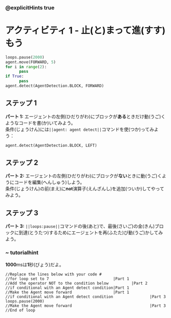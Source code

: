 ### @explicitHints true

# アクティビティ 1 - 止(と)まって進(すす)もう

```python
loops.pause(2000)
agent.move(FORWARD, 5)
for i in range(2):
      pass
if True:
      pass
agent.detect(AgentDetection.BLOCK, FORWARD)
```

## ステップ 1
**パート 1:** エージェントの左側(ひだりがわ)にブロックが**ある**ときだけ動(うご)くようなコードを書(か)いてみよう。<br>
条件(じょうけん)には`||agent: agent detect||`コマンドを使(つか)ってみよう： 
```python
agent.detect(AgentDetection.BLOCK, LEFT)
```

## ステップ 2
**パート 2:** エージェントの左側(ひだりがわ)にブロックが**ない**ときに動(うご)くようにコードを編集(へんしゅう)しよう。<br>
条件(じょうけん)の前(まえ)に**not**演算子(えんざんし)を追加(ついか)してやってみよう。 

## ステップ 3
**パート 3:** `||loops:pause||`コマンドの後(あと)で、最後(さいご)の金(きん)ブロックに到達(とうたつ)するためにエージェントを再(ふたた)び動(うご)かしてみよう。

### ~ tutorialhint
**1000**msは**1**秒(びょう)だよ。

```template
//Replace the lines below with your code #    
//for loop set to 7                            |Part 1
//Add the operator NOT to the condition below          |Part 2 
//if conditional with an Agent detect condition|Part 1
//Make the Agent move forward                  |Part 1
//if conditional with an Agent detect condition                |Part 3
loops.pause(2000)
//Make the Agent move forward                                  |Part 3
//End of loop
```
